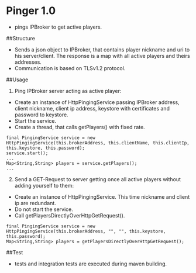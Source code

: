 # Pinger 1.0

- pings IPBroker to get active players.

##Structure

- Sends a json object to IPBroker, that contains player nickname and uri to his server/client. The response is a map with all active players and theirs addresses.
- Communication is based on TLSv1.2 protocol.
  
##Usage

1. Ping IPBroker server acting as active player:
- Create an instance of HttpPingingService passing IPBroker address, client nickname, client ip address, keystore with certificates and password to keystore.
- Start the service.
- Create a thread, that calls getPlayers() with fixed rate.
```
final PingingService service = new HttpPingingService(this.brokerAddress, this.clientName, this.clientIp, this.keystore, this.password);
service.start();
...
Map<String,String> players = service.getPlayers();
...
```

2. Send a GET-Request to server getting once all active players without adding yourself to them:
- Create an instance of HttpPingingService. This time nickname and client ip are redundant.
- Do not start the service.
- Call getPlayersDirectlyOverHttpGetRequest().
```
final PingingService service = new HttpPingingService(this.brokerAddress, "", "", this.keystore, this.password);
Map<String,String> players = getPlayersDirectlyOverHttpGetRequest();
```

##Test

- tests and integration tests are executed during maven building.
